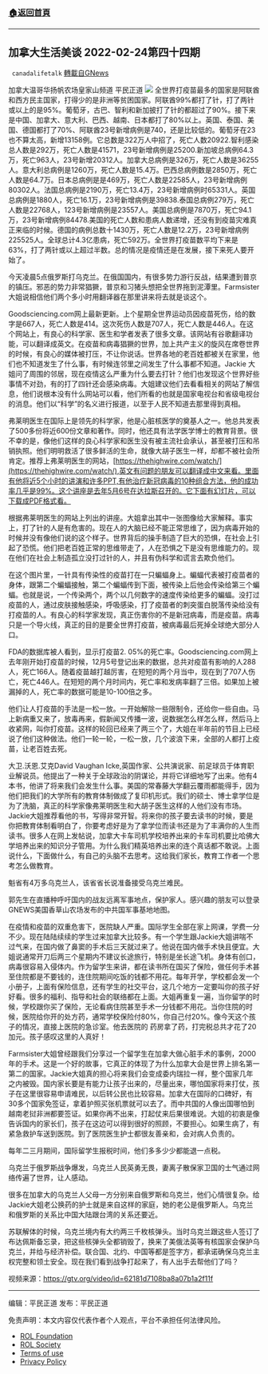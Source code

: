 ###  [:house:返回首頁](https://github.com/ourhimalayas/txt)
---


## 加拿大生活美谈 2022-02-24第四十四期
` canadalifetalk` [轉載自GNews](https://gnews.org/zh-hans/2089372/)

加拿大温哥华扬帆农场皇家山频道    平民正道
![](https://assets.gnews.org/wp-content/uploads/2022/03/1_cr.jpg)
全世界打疫苗最多的国家是阿联酋和西方民主国家，打得少的是非洲等贫困国家。阿联酋99%都打了针，打了两针或以上的是95%。葡萄牙，古巴、智利和新加披打了针的都超过了90%。接下来是中国、加拿大、意大利、巴西、越南、日本都打了80%以上。英国、泰国、美国、德国都打了70%、阿联酋23号新增病例是740，还是比较低的。葡萄牙在23也不算太高，新增13158例。它总数是322万人中招了，死亡人数20922.智利感染总人数是292万，死亡人数是41571，23号新增病例是25200.新加坡总病例64.3万，死亡963人，23号新增20312人。加拿大总病例是326万，死亡人数是36255人。意大利总病例是1260万，死亡人数是15.4万。巴西总病例数是2850万，死亡人数是64.7万。日本总病例是是469万，死亡人数是22585人，23号新增病例80302人。法国总病例是2190万，死亡13.4万，23号新增病例时65331人。英国总病例是1880人，死亡16.1万，23号新增病例是39838.泰国总病例279万，死亡人数是22768人，123号新增病例是23557人。美国总病例是7870万，死亡94.1万，23号新增病例84478.美国的死亡人数和患病人数递增，还没有到疫苗灾难真正来临的时候。德国的病例总数十1430万，死亡人数是12.2万，23号新增病例225525人。全球总计4.3亿患病，死亡592万。全世界打疫苗数平均下来是63%，打了两针或以上超过半数。总的情况是疫情还是在发展，接下来死人要开始了。

今天凌晨5点俄罗斯打乌克兰。在俄国国内，有很多势力游行反战，结果遭到普京的镇压。邪恶的势力非常猖獗，普京和习猪头想把全世界拖到泥潭里。Farmsister大姐说相信他们两个多小时用翻译器在那里讲来将去就是谈这个。

Goodsciencing.com网上最新更新。上个星期全世界运动员因疫苗死伤，给的数字是667人，死亡人数是414。这次死伤人数是707人，死亡人数是446人。在这个网站上，有良心的科学家、医生和学者发表了很多文章。该网站有谷歌翻译功能，可以翻译成英文。在疫苗和病毒猖獗的世界，加上共产主义的旋风在席卷世界的时候，有良心的媒体被打压，不让你说话。世界各地的老百姓都被关在家里，他们也不知道发生了什么事，有时候连邻里之间发生了什么事都不知道。Jackie 大姐问了周围的邻居，现在疫情这么严重为什么要去打针？他们也发现这个世界好些事情不对劲，有的打了四针还会感染病毒。大姐建议他们去看看相关的网站了解信息，他们说根本没有什么网站可以看，他们所看的也就是国家电视台和省级电视台的消息。他们以“科学”的名义进行报道，以至于人民不知道去那里得到真相。

弗莱明医生在国际上是领先的科学家，他是心脏核医学的奠基人之一。他总共发表了500多份将近600份文章和著作。同时，他还具有法学医学博士的教育背景。很不幸的是，像他们这样的良心科学家和医生没有被主流社会承认，甚至被打压和吊销执照。他们明明救活了很多鲜活的生命，就像大胡子医生一样，却都不被社会所肯定。推荐上弗莱明医生的网站，[https://thehighwire.com/watch/](https://thehighwire.com/watch/),英文有问题的朋友可以翻译成中文来看。里面有他将近5个小时的讲演和许多PPT,有他治疗新冠病毒的10种组合方法，他的成功率几乎是99%。这个讲座是去年5月6号在达拉斯召开的。它下面有幻灯片，可以下载成PDF格式看。

根据弗莱明医生的网站上列出的讲座。大姐拿出其中一张图像给大家解释。事实上，打了针的人是有危害的。现在人的大脑已经不能正常思维了，因为病毒开始的时候并没有像他们说的这个样子。世界背后的操手制造了巨大的恐惧，在社会上引起了恐慌。他们把老百姓正常的思维带走了，人在恐惧之下是没有思维能力的。现在他们在社会上制造孤立没打过针的人，并且有伪科学和谎言去欺负他们。

在这个图片里，一针具有传染性的疫苗打在一只蝙蝠身上。蝙蝠代表被打疫苗者的身体，跟第二个蝙蝠接触，第二个蝙蝠传到下面，被传染上后他会传染给第三个蝙蝠。也就是说，一个传染两个，两个以几何数字的速度传染给更多的蝙蝠。没打过疫苗的人，通过皮肤接触感染，呼吸感染，打了疫苗者的刺突蛋白脱落传染给没有打疫苗的人。有良心的科学家发现，真正伤害你的不是新冠病毒，而是疫苗。病毒只是一个导火线，真正的目的是要全世界打疫苗，被病毒最后死掉全球绝大部分人口。

FDA的数据库被人看到，显示打疫苗2. 05%的死亡率。Goodsciencing.com网上去年刚开始打疫苗的时候，12月5号登记出来的数据，总共对疫苗有影响的人288人，死亡166人。随着疫苗越打越厉害，在短短的两个月当中，现在到了707人伤亡，死亡446人。在短短的两个月时间内，死亡率和发病率翻了三倍。如果加上被漏掉的人，死亡率的数据可能是10-100倍之多。

他们让人打疫苗的手法是一松一放。一开始解除一些限制令，还给你一些自由。马上新病重又来了，放毒再来，假新闻又传播一波，说数据怎么样怎么样，然后马上收紧网，叫你打疫苗。这样的轮回已经来了两三个了，大姐在半年前的节目上已经说了他们这种做法。他们一轮一轮，一松一放，几个波浪下来，全部的人都打上疫苗，让老百姓去死。

大卫.沃恩.艾克David Vaughan Icke,英国作家、公共演说家、前足球员于体育职业解说员。他提出了一种关于全球政治的阴谋论，并将它详细地写了出来。他有4本书，他讲了将来我们会发生什么事。美国的常春藤大学翻云覆雨都能得手，因为他们把我们的大学所有的教育体制做成了复印机形式。我们的硕士、博士拿学位是为了洗脑，真正的科学家像弗莱明医生和大胡子医生这样的人他们没有市场。Jackie大姐推荐看他的书，写得非常开智。将来你的孩子要去读书的时候，要是你把教育体制看明白了，你要考虑好是为了拿学位而读书还是为了丰满你的人生而读书。很多人在网上发帖说，加拿大卡车司机学校培养出来的卡车司机要比哈佛大学培养出来的知识分子管用。为什么我们精英培养出来的连个真话都不敢说。上面说什么，下面做什么，有自己的头脑不去思考。这给我们家长，教育工作者一个思考怎么做教育。

魁省有4万多乌克兰人，该省省长说准备接受乌克兰难民。

郭先生在直播种呼吁国内的战友远离军事地点，保护家人。感兴趣的朋友可以登录GNEWS美国香草山农场发布的中共国军事基地地图。

在疫情和疫苗的双重危害下，医院缺人严重。国际学生全部在家上网课，学费一分不少。现在陆陆续续的学生过来加拿大比较多。有一个学生跟Jackie大姐讲喘不过气来，在国内做了鼻窦的手术后三天就过来了。他说在国内做手术快且便宜。大姐说通常开刀后两三个星期内不建议长途旅行，特别是坐长途飞机。身体有创口，病毒很容易入侵体内。作为留学生来讲，都在读书所在国买了保险，做任何手术甚至住院都是不要钱的，连住院期间吃饭的钱都不用花。每年开学，学校都会发一个小册子，上面有保险信息，还有学生的社交平台，这几个地方一定要叫你的孩子好好看。很多的福利、指导和社会的联络都在上面。大姐再重复一遍，当你留学的时候，学校跟你买了保险，无论看病住院甚至手术一分钱都不用花。当你住院的时候，医院给你开的处方药，通常学校保险付80%，你自己付20%。像今天这个孩子的情况，直接上医院的急诊室。他去医院的 药房拿了药，打完税总共才花了20加元。孩子感叹这里的人真好！

Farmsister大姐曾经跟我们分享过一个留学生在加拿大做心脏手术的事例，2000年的手术。这是一个好的故事，它真正的体现了为什么加拿大会是世界上排名第一第二的国家。Jackie大姐真的担心将来我们会变成委内瑞拉一样，整个国家几年之内被毁。国内家长要是有能力让孩子出来的，尽量出来，哪怕国家将来打仗，孩子在这里很容易申请难民，以后转公民也比较容易。加拿大在国际的口碑好，有30多个国家免签证，拿着护照买张机票就可以去了。而中共国的人像出国哪怕到越南老挝非洲都要签证。如果你再不出来，打起仗来后果很难说。大姐的初衷是像告诉国内的家长们，孩子在这边可以得到很好的照顾，不要担心。如果生病了，有紧急救护车送到医院。到了医院医生护士都很友善亲和，会对病人负责的。

每年二三月期间，国际留学生报税时间，他们多多少少都能退一点税。

乌克兰于俄罗斯战争爆发，乌克兰人民英勇无畏，妻离子散保家卫国的士气通过网络传遍了世界，让人感动。

很多在加拿大的乌克兰人父母一方分别来自俄罗斯和乌克兰，他们心情很复杂。给Jackie大姐老公换药的护士就是来自这样的家庭，她的老公是俄罗斯人。乌克兰和俄罗斯的关系比中国大陆跟台湾的关系还要近。

苏联解体的时候，乌克兰境内有大约两三千枚核弹头。当时乌克兰跟这些人签订了布达佩斯备忘录，把这些核弹头全都销毁了，换来了美俄法英等有核国家会保护乌克兰，并给与经济补偿。联合国、北约、中国等都是签字方，都承诺确保乌克兰主权完整和领土安全。现在我们看到战争打起来了，有人出手去帮他们了吗？

视频来源：https://gtv.org/video/id=62181d7108ba8a07b1a2f11f

* * *

编辑：平民正道       发布：平民正道

 

免责声明：本文内容仅代表作者个人观点，平台不承担任何法律风险。

- [ROL Foundation](https://rolfoundation.org/)
- [ROL Society](https://rolsociety.org/)
- [Terms of use](https://gnews.org/terms-of-use-3/)
- [Privacy Policy](https://gnews.org/privacy-policy/)
